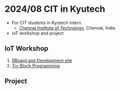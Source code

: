 # 2024/08 CIT in Kyutech

- For CIT students in Kyutech intern
    - [Chennai Institute of Technology](https://www.citchennai.edu.in/), Chennai, India
- IoT workshop and project

## IoT Workshop

1. [RBoard and Development site](./setup.md)
1. [Try Block Programming](./1st_program.md)

## Project

